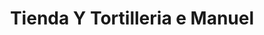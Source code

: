---
title: "Tienda Y Tortilleria e Manuel"
url: /mazatenango/tienda-y-tortilleria-e-manuel/
shop: Bäckerei
---